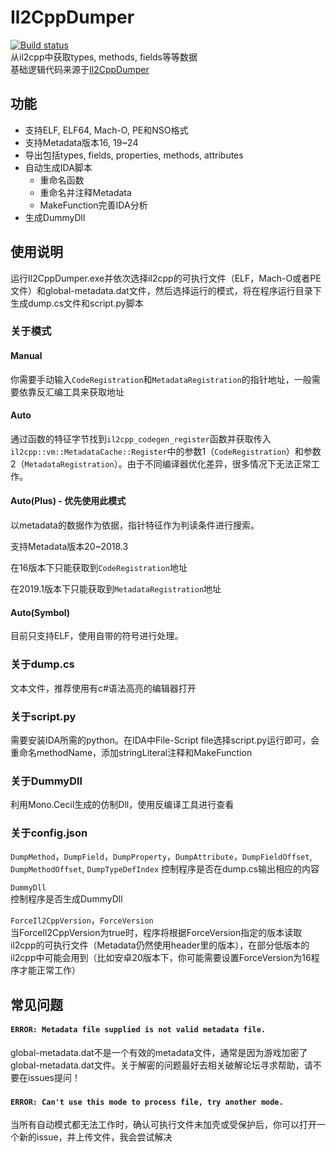 # Il2CppDumper
[![Build status](https://ci.appveyor.com/api/projects/status/anhqw33vcpmp8ofa?svg=true)](https://ci.appveyor.com/project/Perfare/il2cppdumper/branch/master/artifacts)  
从il2cpp中获取types, methods, fields等等数据  
基础逻辑代码来源于[Il2CppDumper](https://github.com/Jumboperson/Il2CppDumper)  

## 功能
* 支持ELF, ELF64, Mach-O, PE和NSO格式
* 支持Metadata版本16, 19~24
* 导出包括types, fields, properties, methods, attributes
* 自动生成IDA脚本
  * 重命名函数
  * 重命名并注释Metadata
  * MakeFunction完善IDA分析
* 生成DummyDll

## 使用说明
运行Il2CppDumper.exe并依次选择il2cpp的可执行文件（ELF，Mach-O或者PE文件）和global-metadata.dat文件，然后选择运行的模式，将在程序运行目录下生成dump.cs文件和script.py脚本

### 关于模式
#### Manual
你需要手动输入`CodeRegistration`和`MetadataRegistration`的指针地址，一般需要依靠反汇编工具来获取地址
#### Auto
通过函数的特征字节找到`il2cpp_codegen_register`函数并获取传入`il2cpp::vm::MetadataCache::Register`中的参数1（`CodeRegistration`）和参数2（`MetadataRegistration`）。由于不同编译器优化差异，很多情况下无法正常工作。
#### Auto(Plus) - **优先使用此模式**
以metadata的数据作为依据，指针特征作为判读条件进行搜索。

支持Metadata版本20~2018.3

在16版本下只能获取到`CodeRegistration`地址

在2019.1版本下只能获取到`MetadataRegistration`地址
#### Auto(Symbol)
目前只支持ELF，使用自带的符号进行处理。

### 关于dump.cs
文本文件，推荐使用有c#语法高亮的编辑器打开

### 关于script.py
需要安装IDA所需的python。在IDA中File-Script file选择script.py运行即可，会重命名methodName，添加stringLiteral注释和MakeFunction

### 关于DummyDll
利用Mono.Cecil生成的仿制Dll，使用反编译工具进行查看  

### 关于config.json
`DumpMethod`，`DumpField`，`DumpProperty`，`DumpAttribute`，`DumpFieldOffset`, `DumpMethodOffset`, `DumpTypeDefIndex`
控制程序是否在dump.cs输出相应的内容  

`DummyDll`  
控制程序是否生成DummyDll  

`ForceIl2CppVersion`，`ForceVersion`  
当ForceIl2CppVersion为true时，程序将根据ForceVersion指定的版本读取il2cpp的可执行文件（Metadata仍然使用header里的版本），在部分低版本的il2cpp中可能会用到（比如安卓20版本下，你可能需要设置ForceVersion为16程序才能正常工作）  

## 常见问题
#### `ERROR: Metadata file supplied is not valid metadata file.`  
global-metadata.dat不是一个有效的metadata文件，通常是因为游戏加密了global-metadata.dat文件。关于解密的问题最好去相关破解论坛寻求帮助，请不要在issues提问！  

#### `ERROR: Can't use this mode to process file, try another mode.`  
当所有自动模式都无法工作时，确认可执行文件未加壳或受保护后，你可以打开一个新的issue，并上传文件，我会尝试解决
